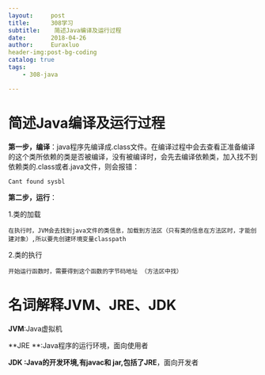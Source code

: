```yaml
---
layout:     post                   
title:      308学习                
subtitle:    简述Java编译及运行过程
date:       2018-04-26
author:     Euraxluo
header-img:post-bg-coding
catalog: true
tags:
    - 308-java

---
```


# 简述Java编译及运行过程

**第一步，编译**：java程序先编译成.class文件。在编译过程中会去查看正准备编译的这个类所依赖的类是否被编译，没有被编译时，会先去编译依赖类，加入找不到依赖类的.class或者.java文件，则会报错：

`Cant found sysbl`

**第二步，运行**：

1.类的加载

	在执行时，JVM会去找到java文件的类信息，加载到方法区（只有类的信息在方法区时，才能创建对象）,所以要先创建环境变量classpath

2.类的执行

	开始运行函数时，需要得到这个函数的字节码地址 （方法区中找）



# 名词解释JVM、JRE、JDK

**JVM**:Java虚拟机

**JRE **:Java程序的运行环境，面向使用者

**JDK **:Java的开发环境,有javac和 jar,包括了**JRE**，面向开发者